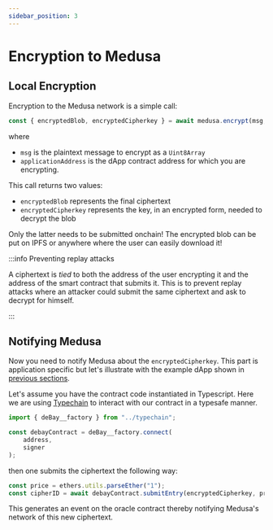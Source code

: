 ```yaml
---
sidebar_position: 3
---
```


# Encryption to Medusa

## Local Encryption 

Encryption to the Medusa network is a simple call:
```typescript
const { encryptedBlob, encryptedCipherkey } = await medusa.encrypt(msg, applicationAddress);
```

where 
* `msg` is the plaintext message to encrypt as a `Uint8Array`
* `applicationAddress` is the dApp contract address for which you are encrypting.

This call returns two values:
* `encryptedBlob` represents the final ciphertext
* `encryptedCipherkey` represents the key, in an encrypted form, needed to decrypt the blob

Only the latter needs to be submitted onchain!
The encrypted blob can be put on IPFS or anywhere where the user can easily download it!

:::info Preventing replay attacks

A ciphertext is _tied_ to both the address of the user encrypting it and the address
of the smart contract that submits it. This is to prevent replay attacks where an
attacker could submit the same ciphertext and ask to decrypt for himself.

:::

## Notifying Medusa

Now you need to notify Medusa about the `encryptedCipherkey`. This part is application specific
but let's illustrate with the example dApp shown in [previous sections](./example).

Let's assume you have the contract code instantiated in Typescript.
Here we are using [Typechain](https://github.com/dethcrypto/TypeChain) to interact with our contract in a typesafe manner.
```typescript
import { deBay__factory } from "../typechain";

const debayContract = deBay__factory.connect(
    address,
    signer
);
```
then one submits the ciphertext the following way:
```typescript
const price = ethers.utils.parseEther("1");
const cipherID = await debayContract.submitEntry(encryptedCipherkey, price);
```

This generates an event on the oracle contract thereby notifying Medusa's network of this new ciphertext.
